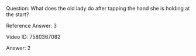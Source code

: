 Question: What does the old lady do after tapping the hand she is holding at the start?

Reference Answer: 3

Video ID: 7580367082

Answer: 2

